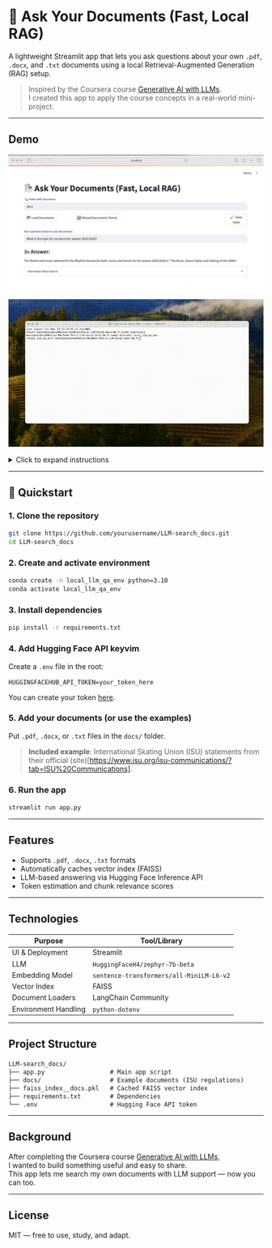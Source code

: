 # 📄 Ask Your Documents (Fast, Local RAG)

A lightweight Streamlit app that lets you ask questions about your own `.pdf`, `.docx`, and `.txt` documents using a local Retrieval-Augmented Generation (RAG) setup.

> Inspired by the Coursera course [Generative AI with LLMs](https://www.coursera.org/learn/generative-ai-with-llms).  
> I created this app to apply the course concepts in a real-world mini-project.

---

## Demo

![Screenshot of the app](demo/screenshot.png)

![App demo](demo/demo.gif)

<details>
<summary>Click to expand instructions</summary>

1. Load your documents into the `docs/` folder  
2. Press "Load Documents"  
3. Ask a question — for example:  
   **"What is the theme for Ice Dance 2025–2026?"**

</details>

---

## 🚀 Quickstart

### 1. Clone the repository

```bash
git clone https://github.com/yourusername/LLM-search_docs.git
cd LLM-search_docs
```

### 2. Create and activate environment

```bash
conda create -n local_llm_qa_env python=3.10
conda activate local_llm_qa_env
```

### 3. Install dependencies

```bash
pip install -r requirements.txt
```

### 4. Add Hugging Face API keyvim

Create a `.env` file in the root:

```
HUGGINGFACEHUB_API_TOKEN=your_token_here
```

You can create your token [here](https://huggingface.co/settings/tokens).

### 5. Add your documents (or use the examples)

Put `.pdf`, `.docx`, or `.txt` files in the `docs/` folder.  
> **Included example**: International Skating Union (ISU) statements from their official (site)[https://www.isu.org/isu-communications/?tab=ISU%20Communications].

### 6. Run the app

```bash
streamlit run app.py
```

---

## Features

- Supports `.pdf`, `.docx`, `.txt` formats
- Automatically caches vector index (FAISS)
- LLM-based answering via Hugging Face Inference API
- Token estimation and chunk relevance scores

---

## Technologies

| Purpose              | Tool/Library               |
|----------------------|----------------------------|
| UI & Deployment      | Streamlit                  |
| LLM                  | `HuggingFaceH4/zephyr-7b-beta` |
| Embedding Model      | `sentence-transformers/all-MiniLM-L6-v2` |
| Vector Index         | FAISS                      |
| Document Loaders     | LangChain Community        |
| Environment Handling | `python-dotenv`            |

---

## Project Structure

```
LLM-search_docs/
├── app.py                  # Main app script
├── docs/                   # Example documents (ISU regulations)
├── faiss_index__docs.pkl   # Cached FAISS vector index
├── requirements.txt        # Dependencies
└── .env                    # Hugging Face API token
```

---

## Background

After completing the Coursera course [Generative AI with LLMs](https://www.coursera.org/learn/generative-ai-with-llms),  
I wanted to build something useful and easy to share.  
This app lets me search my own documents with LLM support — now you can too.

---

## License

MIT — free to use, study, and adapt.
